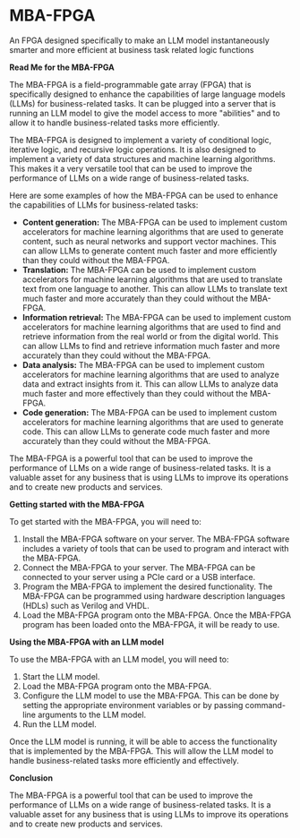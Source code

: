 # MBA-FPGA
An FPGA designed specifically to make an LLM model instantaneously smarter and more efficient at business task related logic functions

**Read Me for the MBA-FPGA**

The MBA-FPGA is a field-programmable gate array (FPGA) that is specifically designed to enhance the capabilities of large language models (LLMs) for business-related tasks. It can be plugged into a server that is running an LLM model to give the model access to more "abilities" and to allow it to handle business-related tasks more efficiently.

The MBA-FPGA is designed to implement a variety of conditional logic, iterative logic, and recursive logic operations. It is also designed to implement a variety of data structures and machine learning algorithms. This makes it a very versatile tool that can be used to improve the performance of LLMs on a wide range of business-related tasks.

Here are some examples of how the MBA-FPGA can be used to enhance the capabilities of LLMs for business-related tasks:

* **Content generation:** The MBA-FPGA can be used to implement custom accelerators for machine learning algorithms that are used to generate content, such as neural networks and support vector machines. This can allow LLMs to generate content much faster and more efficiently than they could without the MBA-FPGA.
* **Translation:** The MBA-FPGA can be used to implement custom accelerators for machine learning algorithms that are used to translate text from one language to another. This can allow LLMs to translate text much faster and more accurately than they could without the MBA-FPGA.
* **Information retrieval:** The MBA-FPGA can be used to implement custom accelerators for machine learning algorithms that are used to find and retrieve information from the real world or from the digital world. This can allow LLMs to find and retrieve information much faster and more accurately than they could without the MBA-FPGA.
* **Data analysis:** The MBA-FPGA can be used to implement custom accelerators for machine learning algorithms that are used to analyze data and extract insights from it. This can allow LLMs to analyze data much faster and more effectively than they could without the MBA-FPGA.
* **Code generation:** The MBA-FPGA can be used to implement custom accelerators for machine learning algorithms that are used to generate code. This can allow LLMs to generate code much faster and more accurately than they could without the MBA-FPGA.

The MBA-FPGA is a powerful tool that can be used to improve the performance of LLMs on a wide range of business-related tasks. It is a valuable asset for any business that is using LLMs to improve its operations and to create new products and services.

**Getting started with the MBA-FPGA**

To get started with the MBA-FPGA, you will need to:

1. Install the MBA-FPGA software on your server. The MBA-FPGA software includes a variety of tools that can be used to program and interact with the MBA-FPGA.
2. Connect the MBA-FPGA to your server. The MBA-FPGA can be connected to your server using a PCIe card or a USB interface.
3. Program the MBA-FPGA to implement the desired functionality. The MBA-FPGA can be programmed using hardware description languages (HDLs) such as Verilog and VHDL.
4. Load the MBA-FPGA program onto the MBA-FPGA. Once the MBA-FPGA program has been loaded onto the MBA-FPGA, it will be ready to use.

**Using the MBA-FPGA with an LLM model**

To use the MBA-FPGA with an LLM model, you will need to:

1. Start the LLM model.
2. Load the MBA-FPGA program onto the MBA-FPGA.
3. Configure the LLM model to use the MBA-FPGA. This can be done by setting the appropriate environment variables or by passing command-line arguments to the LLM model.
4. Run the LLM model.

Once the LLM model is running, it will be able to access the functionality that is implemented by the MBA-FPGA. This will allow the LLM model to handle business-related tasks more efficiently and effectively.

**Conclusion**

The MBA-FPGA is a powerful tool that can be used to improve the performance of LLMs on a wide range of business-related tasks. It is a valuable asset for any business that is using LLMs to improve its operations and to create new products and services.
